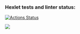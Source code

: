 ### Hexlet tests and linter status:
[![Actions Status](https://github.com/EagIe0wI/frontend-project-44/workflows/hexlet-check/badge.svg)](https://github.com/EagIe0wI/frontend-project-44/actions)

<a href="https://codeclimate.com/github/EagIe0wI/frontend-project-44/maintainability"><img src="https://api.codeclimate.com/v1/badges/c3cc8fae09ecf07177e3/maintainability" /></a>
